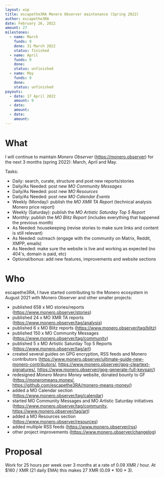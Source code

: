 ```yaml
---
layout: wip
title: escapethe3RA Monero Observer maintenance (Spring 2022)
author: escapethe3RA
date: February 26, 2022
amount: 27
milestones:
  - name: March
    funds: 9
    done: 31 March 2022
    status: finished
  - name: April
    funds: 9
    done:
    status: unfinished
  - name: May
    funds: 9
    done:
    status: unfinished
payouts:
  - date: 17 April 2022
    amount: 9
  - date:
    amount:
  - date:
    amount:
---
```


# What

I will continue to maintain *Monero Observer* (https://monero.observer) for the next 3 months (spring 2022): March, April and May.

Tasks:

- Daily: search, curate, structure and post new reports/stories
- Daily/As Needed: post new *MO Community Messages*
- Daily/As Needed: post new *MO Resources*
- Daily/As Needed: post new *MO Calendar Events*
- Weekly (Monday): publish the *MO XMR TA Report* (technical analysis Monero price report)
- Weekly (Saturday): publish the *MO Artistic Saturday Top 5 Report*
- Monthly: publish the *MO Blitz Report* (includes everything that happened the previous month)
- As Needed: housekeeping (revise stories to make sure links and content is still relevant)
- As Needed: outreach (engage with the community on Matrix, Reddit, XMPP, emails)
- As Needed: make sure the website is live and working as expected (no 404's, domain is paid, etc)
- Optional/bonus: add new features, improvements and website sections

# Who

escapethe3RA, I have started contributing to the Monero ecosystem in August 2021 with Monero Observer and other smaller projects:

- published 658 x MO stories/reports (https://www.monero.observer/stories)
- published 24 x MO XMR TA reports (https://www.monero.observer/tag/analysis)
- published 6 x MO Blitz reports (https://www.monero.observer/tag/blitz)
- published 150 x MO Community Messages (https://www.monero.observer/tag/community)
- published 5 x MO Artistic Saturday Top 5 Reports (https://www.monero.observer/tag/art)
- created several guides on GPG encryption, RSS feeds and Monero contributors (https://www.monero.observer/ultimate-guide-new-monero-contributors/, https://www.monero.observer/gpg-cleartext-signatures/, https://www.monero.observer/gpg-generate-full-keypair/)
- redesigned *Monero Means Money* website, donated bounty to GF (https://moneromeans.money/, https://github.com/escapethe3RA/monero-means-money/)
- added a MO Calendar section (https://www.monero.observer/tag/calendar)
- started MO Community Messages and MO Artistic Saturday initiatives (https://www.monero.observer/tag/community, https://www.monero.observer/tag/art)
- added a MO Resources section (https://www.monero.observer/resources)
- added multiple RSS feeds (https://www.monero.observer/rss)
- other project improvements (https://www.monero.observer/changelog)
 
# Proposal

Work for 25 hours per week over 3 months at a rate of 0.09 XMR / hour. At $160 / XMR (21 daily EMA) this makes 27 XMR (0.09 * 100 * 3).

